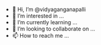 - 👋 Hi, I’m @vidyaganganapalli
- 👀 I’m interested in ...
- 🌱 I’m currently learning ...
- 💞️ I’m looking to collaborate on ...
- 📫 How to reach me ...

<!---
vidyaganganapalli/vidyaganganapalli is a ✨ special ✨ repository because its `README.md` (this file) appears on your GitHub profile.
You can click the Preview link to take a look at your changes.
--->
